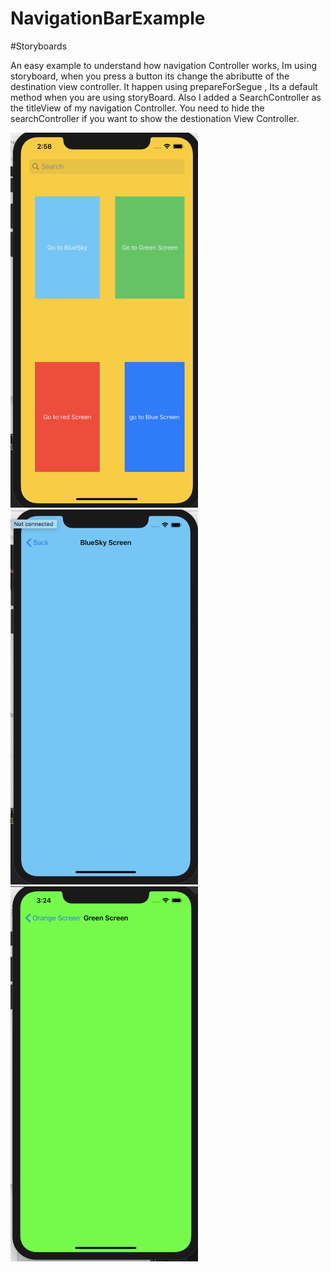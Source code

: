 # NavigationBarExample

#Storyboards
        

An easy example to understand how navigation Controller works, Im using storyboard, when you press a button its change 
the abributte of the destination view controller. It happen using prepareForSegue , Its a default method when you are using
storyBoard. Also I added a SearchController as the titleView of my navigation Controller. You need to hide the searchController 
if you want to show the destionation View Controller.


<img src ="Images/Screen%20Shot%202020-04-02%20at%202.58.01%20PM.png" width = 300 height = 600><img src ="Images/Screen%20Shot%202020-04-02%20at%202.58.46%20PM.png" width = 300 height = 600> <img src ="Images/Screen%20Shot%202020-04-02%20at%203.24.11%20PM.png" width = 300 height = 600>
